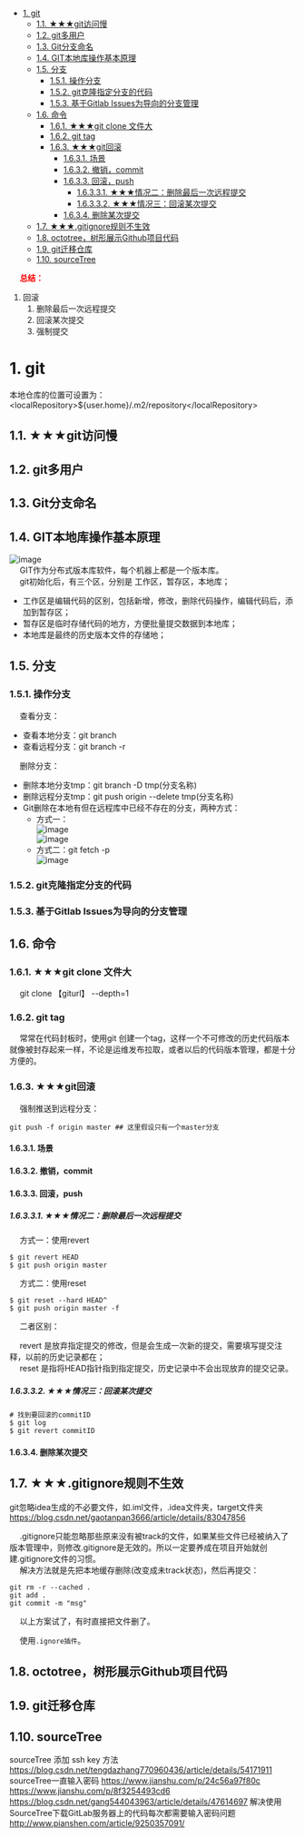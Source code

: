 
<!-- TOC -->

- [1. git](#1-git)
    - [1.1. ★★★git访问慢](#11-★★★git访问慢)
    - [1.2. git多用户](#12-git多用户)
    - [1.3. Git分支命名](#13-git分支命名)
    - [1.4. GIT本地库操作基本原理](#14-git本地库操作基本原理)
    - [1.5. 分支](#15-分支)
        - [1.5.1. 操作分支](#151-操作分支)
        - [1.5.2. git克隆指定分支的代码](#152-git克隆指定分支的代码)
        - [1.5.3. 基于Gitlab Issues为导向的分支管理](#153-基于gitlab-issues为导向的分支管理)
    - [1.6. 命令](#16-命令)
        - [1.6.1. ★★★git clone 文件大](#161-★★★git-clone-文件大)
        - [1.6.2. git tag](#162-git-tag)
        - [1.6.3. ★★★git回滚](#163-★★★git回滚)
            - [1.6.3.1. 场景](#1631-场景)
            - [1.6.3.2. 撤销，commit](#1632-撤销commit)
            - [1.6.3.3. 回滚，push](#1633-回滚push)
                - [1.6.3.3.1. ★★★情况二：删除最后一次远程提交](#16331-★★★情况二删除最后一次远程提交)
                - [1.6.3.3.2. ★★★情况三：回滚某次提交](#16332-★★★情况三回滚某次提交)
            - [1.6.3.4. 删除某次提交](#1634-删除某次提交)
    - [1.7. ★★★.gitignore规则不生效](#17-★★★gitignore规则不生效)
    - [1.8. octotree，树形展示Github项目代码](#18-octotree树形展示github项目代码)
    - [1.9. git迁移仓库](#19-git迁移仓库)
    - [1.10. sourceTree](#110-sourcetree)

<!-- /TOC -->

&emsp; **<font color = "red">总结：</font>**  
1. 回滚  
    1. 删除最后一次远程提交
    2. 回滚某次提交
    3. 强制提交  


# 1. git

<!--
Git 实用技巧记录 
https://mp.weixin.qq.com/s/vQ5uzwGmvvI844Ehj2iZ9w

用21张图，把Git 工作原理彻底说清楚 
https://mp.weixin.qq.com/s/tzq0dBTSqpp-V89L5Y1IOg

git clone时报RPC failed; curl 18 transfer closed with outstanding read data remaining
https://www.cnblogs.com/zjfjava/p/10392150.html

git书籍  
https://mp.weixin.qq.com/s/bT7VXffqHuzUZUY5c4ce7A
 如何自动同步博客到 Github 主页？ 
 https://mp.weixin.qq.com/s/J2sIku38WxL4ge4W5DP2hw
-->

<!-- 本地仓库的位置 -->
本地仓库的位置可设置为：\<localRepository\>${user.home}/.m2/repository\</localRepository\>

## 1.1. ★★★git访问慢
<!-- 


-->

## 1.2. git多用户
<!-- 
一台电脑上配置并使用两个github账号
https://zhuanlan.zhihu.com/p/191589172
https://www.cnblogs.com/xjnotxj/p/5845574.html
-->

## 1.3. Git分支命名  
<!-- 
 别乱提交代码了，你必须知道的 Git 分支开发规范！ 
 https://mp.weixin.qq.com/s/w5gcDgQKYFmzel6Jnc0u4A
-->

## 1.4. GIT本地库操作基本原理  

![image](http://182.92.69.8:8081/img/projectManage/git/git-4.png)  
&emsp; GIT作为分布式版本库软件，每个机器上都是一个版本库。  
&emsp; git初始化后，有三个区，分别是 工作区，暂存区，本地库；  

* 工作区是编辑代码的区别，包括新增，修改，删除代码操作，编辑代码后，添加到暂存区；  
* 暂存区是临时存储代码的地方，方便批量提交数据到本地库；  
* 本地库是最终的历史版本文件的存储地；  

## 1.5. 分支
<!-- 
https://jingyan.baidu.com/article/a17d52854e164dc098c8f2b0.html
-->
### 1.5.1. 操作分支
&emsp; 查看分支：  
* 查看本地分支：git branch
* 查看远程分支：git branch -r


&emsp; 删除分支：  
* 删除本地分支tmp：git branch -D tmp(分支名称)  
* 删除远程分支tmp：git push origin --delete tmp(分支名称) 
* Git删除在本地有但在远程库中已经不存在的分支，两种方式：  
    * 方式一：  
    ![image](http://182.92.69.8:8081/img/projectManage/git/git-1.png)  
    ![image](http://182.92.69.8:8081/img/projectManage/git/git-2.png)  
    * 方式二：git fetch -p    
    ![image](http://182.92.69.8:8081/img/projectManage/git/git-3.png)  


### 1.5.2. git克隆指定分支的代码
<!-- 

https://www.cnblogs.com/nylcy/p/6569284.html
--> 

### 1.5.3. 基于Gitlab Issues为导向的分支管理
<!--
9种提高 GitHub 国内访问速度的方案
https://juejin.cn/post/7043960479181438983?share_token=25e7cfba-e5e8-4a51-9237-6e922f9a15c4#heading-4

基于Gitlab Issues为导向的分支管理
https://blog.csdn.net/u011423145/article/details/107860812
-->

## 1.6. 命令

### 1.6.1. ★★★git clone 文件大
&emsp; git clone 【giturl】 --depth=1  


### 1.6.2. git tag  
&emsp; 常常在代码封板时，使用git 创建一个tag，这样一个不可修改的历史代码版本就像被封存起来一样，不论是运维发布拉取，或者以后的代码版本管理，都是十分方便的。  


### 1.6.3. ★★★git回滚
<!--
https://blog.csdn.net/ligang2585116/article/details/71094887
https://zhuanlan.zhihu.com/p/137856034
https://blog.csdn.net/tsq292978891/article/details/78965693

-->

&emsp; 强制推送到远程分支：  

```text
git push -f origin master ## 这里假设只有一个master分支
```

#### 1.6.3.1. 场景  

#### 1.6.3.2. 撤销，commit  


#### 1.6.3.3. 回滚，push

##### 1.6.3.3.1. ★★★情况二：删除最后一次远程提交  
&emsp; 方式一：使用revert  

```text
$ git revert HEAD
$ git push origin master
```

&emsp; 方式二：使用reset

```text
$ git reset --hard HEAD^
$ git push origin master -f
```

&emsp; 二者区别：  

&emsp; revert 是放弃指定提交的修改，但是会生成一次新的提交，需要填写提交注释，以前的历史记录都在；  
&emsp; reset 是指将HEAD指针指到指定提交，历史记录中不会出现放弃的提交记录。  


##### 1.6.3.3.2. ★★★情况三：回滚某次提交  

```text
# 找到要回滚的commitID
$ git log
$ git revert commitID
```


#### 1.6.3.4. 删除某次提交



## 1.7. ★★★.gitignore规则不生效  
<!-- 
idea忽略隐藏文件、文件夹的设置操作
https://www.cnblogs.com/sxdcgaq8080/p/9007883.html

https://blog.csdn.net/chao2016/article/details/81699358

-->
<!-- 
git添加.gitignore后不生效问题
https://blog.csdn.net/xuxu_123_/article/details/131710549
-->


git忽略idea生成的不必要文件，如.iml文件，.idea文件夹，target文件夹
https://blog.csdn.net/gaotanpan3666/article/details/83047856


&emsp; .gitignore只能忽略那些原来没有被track的文件，如果某些文件已经被纳入了版本管理中，则修改.gitignore是无效的。所以一定要养成在项目开始就创建.gitignore文件的习惯。  
&emsp; 解决方法就是先把本地缓存删除(改变成未track状态)，然后再提交：  

```text
git rm -r --cached .
git add .
git commit -m "msg"
```

&emsp; 以上方案试了，有时直接把文件删了。  

&emsp; 使用`.ignore插件`。  

## 1.8. octotree，树形展示Github项目代码



## 1.9. git迁移仓库  


## 1.10. sourceTree
sourceTree 添加 ssh key 方法
https://blog.csdn.net/tengdazhang770960436/article/details/54171911
sourceTree一直输入密码
https://www.jianshu.com/p/24c56a97f80c
https://www.jianshu.com/p/8f3254493cd6
https://blog.csdn.net/gang544043963/article/details/47614697
解决使用SourceTree下载GitLab服务器上的代码每次都需要输入密码问题
http://www.pianshen.com/article/9250357091/
